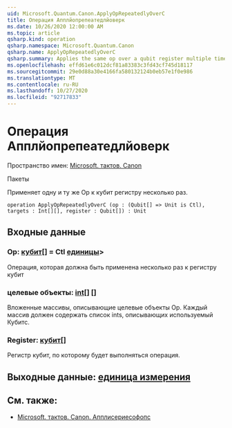 ```yaml
---
uid: Microsoft.Quantum.Canon.ApplyOpRepeatedlyOverC
title: Операция Апплйопрепеатедлйоверк
ms.date: 10/26/2020 12:00:00 AM
ms.topic: article
qsharp.kind: operation
qsharp.namespace: Microsoft.Quantum.Canon
qsharp.name: ApplyOpRepeatedlyOverC
qsharp.summary: Applies the same op over a qubit register multiple times.
ms.openlocfilehash: effd61e6c012dcf81a83383c3fd43cf745d18117
ms.sourcegitcommit: 29e0d88a30e4166fa580132124b0eb57e1f0e986
ms.translationtype: MT
ms.contentlocale: ru-RU
ms.lasthandoff: 10/27/2020
ms.locfileid: "92717833"
---
```

# <a name="applyoprepeatedlyoverc-operation"></a>Операция Апплйопрепеатедлйоверк

Пространство имен: [Microsoft. тактов. Canon](xref:Microsoft.Quantum.Canon)

Пакеты [](https://nuget.org/packages/)


Применяет одну и ту же Op к кубит регистру несколько раз.

```qsharp
operation ApplyOpRepeatedlyOverC (op : (Qubit[] => Unit is Ctl), targets : Int[][], register : Qubit[]) : Unit
```


## <a name="input"></a>Входные данные

### <a name="op--qubit--unit-ctl"></a>Op: [кубит](xref:microsoft.quantum.lang-ref.qubit)[] = Ctl [единицы](xref:microsoft.quantum.lang-ref.unit)>

Операция, которая должна быть применена несколько раз к регистру кубит


### <a name="targets--int"></a>целевые объекты: [int](xref:microsoft.quantum.lang-ref.int)[] []

Вложенные массивы, описывающие целевые объекты Op. Каждый массив должен содержать список ints, описывающих используемый Кубитс.


### <a name="register--qubit"></a>Register: [кубит](xref:microsoft.quantum.lang-ref.qubit)[]

Регистр кубит, по которому будет выполняться операция.



## <a name="output--unit"></a>Выходные данные: [единица измерения](xref:microsoft.quantum.lang-ref.unit)



## <a name="see-also"></a>См. также:

- [Microsoft. тактов. Canon. Апплисериесофопс](xref:Microsoft.Quantum.Canon.ApplySeriesOfOps)